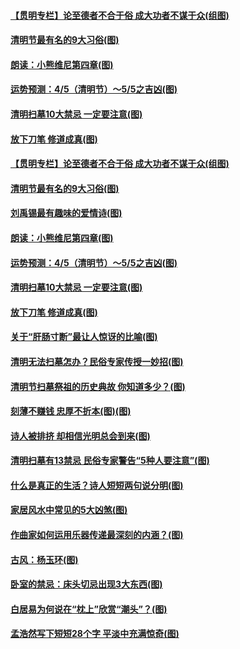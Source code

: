 #### [【贯明专栏】论至德者不合于俗 成大功者不谋于众(组图)](../pages/p7/999521.md) 
#### [清明节最有名的9大习俗(图)](../pages/p7/1002163.md) 
#### [朗读：小熊维尼第四章(图)](../pages/p7/1002398.md) 
#### [运势预测：4/5（清明节）～5/5之吉凶(图)](../pages/p7/1002333.md) 
#### [清明扫墓10大禁忌 一定要注意(图)](../pages/p7/1001365.md) 
#### [放下刀笔 修道成真(图)](../pages/p7/1001334.md) 
#### [【贯明专栏】论至德者不合于俗 成大功者不谋于众(组图)](../pages/p7/999521.md) 
#### [清明节最有名的9大习俗(图)](../pages/p7/1002163.md) 
#### [刘禹锡最有趣味的爱情诗(图)](../pages/p7/1001854.md) 
#### [朗读：小熊维尼第四章(图)](../pages/p7/1002398.md) 
#### [运势预测：4/5（清明节）～5/5之吉凶(图)](../pages/p7/1002333.md) 
#### [清明扫墓10大禁忌 一定要注意(图)](../pages/p7/1001365.md) 
#### [放下刀笔 修道成真(图)](../pages/p7/1001334.md) 
#### [关于“肝肠寸断”最让人惊讶的比喻(图)](../pages/p7/1002048.md) 
#### [清明无法扫墓怎办？民俗专家传授一妙招(图)](../pages/p7/1002218.md) 
#### [清明节扫墓祭祖的历史典故 你知道多少？(图)](../pages/p7/1001263.md) 
#### [刻薄不赚钱 忠厚不折本(图)(图)](../pages/p7/970835.md) 
#### [诗人被排挤 却相信光明总会到来(图)](../pages/p7/1001855.md) 
#### [清明扫墓有13禁忌 民俗专家警告“5种人要注意”(图)](../pages/p7/1002217.md) 
#### [什么是真正的生活？诗人短短两句说分明(图)](../pages/p7/1002082.md) 
#### [家居风水中常见的5大凶煞(图)](../pages/p7/1000955.md) 
#### [作曲家如何运用乐器传递最深刻的内涵？(图)](../pages/p7/1002120.md) 
#### [古风：杨玉环(图)](../pages/p7/1002162.md) 
#### [卧室的禁忌：床头切忌出现3大东西(图)](../pages/p7/1000938.md) 
#### [白居易为何说在“枕上”欣赏“潮头”？(图)](../pages/p7/1002046.md) 
#### [孟浩然写下短短28个字 平淡中充满惊奇(图)](../pages/p7/1001396.md) 
